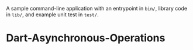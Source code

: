 A sample command-line application with an entrypoint in `bin/`, library code
in `lib/`, and example unit test in `test/`.
# Dart-Asynchronous-Operations
